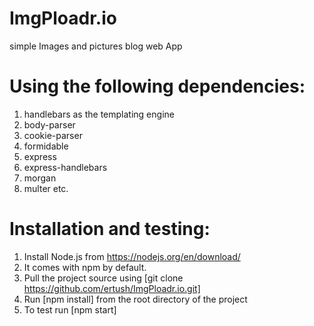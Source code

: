 # ImgPloadr.io
 simple Images and pictures blog web App
# Using the following dependencies:
 1. handlebars as the templating engine
 2. body-parser
 3. cookie-parser
 4. formidable
 5. express
 6. express-handlebars
 7. morgan
 8. multer etc.
 
 # Installation and testing:
  1. Install Node.js from https://nodejs.org/en/download/
  2. It comes with npm by default.
  3. Pull the project source using [git clone https://github.com/ertush/ImgPloadr.io.git]
  4. Run [npm install] from the root directory of the project
  5. To test run [npm start]
 


